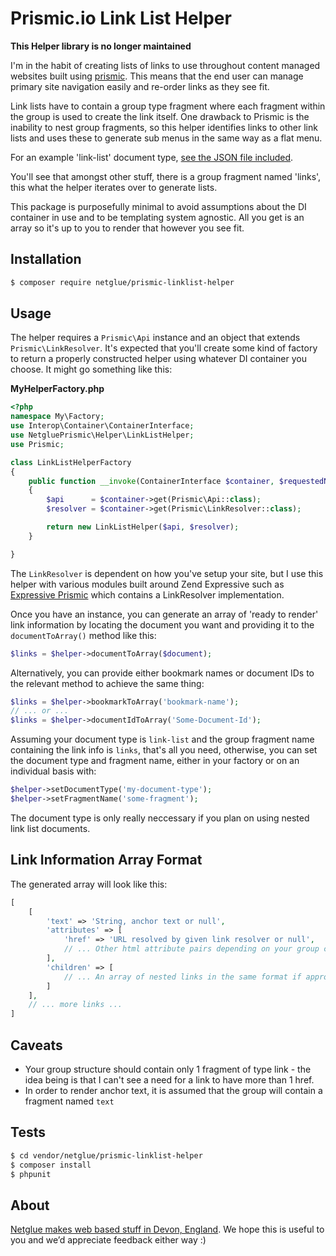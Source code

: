 # Prismic.io Link List Helper

**This Helper library is no longer maintained**

I'm in the habit of creating lists of links to use throughout content managed websites built using [prismic](https://prismic.io). This means that the end user can manage primary site navigation easily and re-order links as they see fit.

Link lists have to contain a group type fragment where each fragment within the group is used to create the link itself. One drawback to Prismic is the inability to nest group fragments, so this helper identifies links to other link lists and uses these to generate sub menus in the same way as a flat menu.

For an example 'link-list' document type, [see the JSON file included](https://github.com/netglue/Prismic-Linklist-Helper/blob/master/data/link-list.json).

You'll see that amongst other stuff, there is a group fragment named 'links', this what the helper iterates over to generate lists.

This package is purposefully minimal to avoid assumptions about the DI container in use and to be templating system agnostic. All you get is an array so it's up to you to render that however you see fit.

## Installation

```bash
$ composer require netglue/prismic-linklist-helper
```

## Usage

The helper requires a `Prismic\Api` instance and an object that extends `Prismic\LinkResolver`. It's expected that you'll create some kind of factory to return a properly constructed helper using whatever DI container you choose. It might go something like this:

**MyHelperFactory.php**

```php
<?php
namespace My\Factory;
use Interop\Container\ContainerInterface;
use NetgluePrismic\Helper\LinkListHelper;
use Prismic;

class LinkListHelperFactory
{
    public function __invoke(ContainerInterface $container, $requestedName, array $options = null)
    {
        $api      = $container->get(Prismic\Api::class);
        $resolver = $container->get(Prismic\LinkResolver::class);

        return new LinkListHelper($api, $resolver);
    }

}
```

The `LinkResolver` is dependent on how you've setup your site, but I use this helper with various modules built around Zend Expressive such as [Expressive Prismic](https://github.com/netglue/Expressive-Prismic) which contains a LinkResolver implementation.

Once you have an instance, you can generate an array of 'ready to render' link information by locating the document you want and providing it to the `documentToArray()` method like this:

```php
$links = $helper->documentToArray($document);
```

Alternatively, you can provide either bookmark names or document IDs to the relevant method to achieve the same thing:

```php
$links = $helper->bookmarkToArray('bookmark-name');
// ... or ...
$links = $helper->documentIdToArray('Some-Document-Id');
```

Assuming your document type is `link-list` and the group fragment name containing the link info is `links`, that's all you need, otherwise, you can set the document type and fragment name, either in your factory or on an individual basis with:

```php
$helper->setDocumentType('my-document-type');
$helper->setFragmentName('some-fragment');
```

The document type is only really neccessary if you plan on using nested link list documents.

## Link Information Array Format

The generated array will look like this:

```php
[
    [
        'text' => 'String, anchor text or null',
        'attributes' => [
            'href' => 'URL resolved by given link resolver or null',
            // ... Other html attribute pairs depending on your group configuration
        ],
        'children' => [
            // ... An array of nested links in the same format if appropriate
        ]
    ],
    // ... more links ...
]
```


## Caveats

* Your group structure should contain only 1 fragment of type link - the idea being is that I can't see a need for a link to have more than 1 href.
* In order to render anchor text, it is assumed that the group will contain a fragment named `text`

## Tests

```bash
$ cd vendor/netglue/prismic-linklist-helper
$ composer install
$ phpunit
```

## About

[Netglue makes web based stuff in Devon, England](https://netglue.uk). We hope this is useful to you and we’d appreciate feedback either way :)
